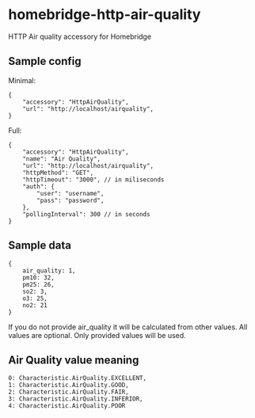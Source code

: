 # homebridge-http-air-quality
HTTP Air quality accessory for Homebridge

## Sample config

Minimal:

	{
		"accessory": "HttpAirQuality",
		"url": "http://localhost/airquality",
	}

Full:

	{
		"accessory": "HttpAirQuality",
		"name": "Air Quality",
		"url": "http://localhost/airquality",
		"httpMethod": "GET",
		"httpTimeout": "3000", // in miliseconds
		"auth": {
			"user": "username",
			"pass": "password",
		},
		"pollingInterval": 300 // in seconds
	}

## Sample data

	{
		air_quality: 1,
		pm10: 32,
		pm25: 26,
		so2: 3,
		o3: 25,
		no2: 21
	}

If you do not provide air_quality it will be calculated from other values.
All values are optional. Only provided values will be used.

## Air Quality value meaning

	0: Characteristic.AirQuality.EXCELLENT,
	1: Characteristic.AirQuality.GOOD,
	2: Characteristic.AirQuality.FAIR,
	3: Characteristic.AirQuality.INFERIOR,
	4: Characteristic.AirQuality.POOR
